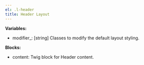 ```yaml
---
el: .l-header
title: Header Layout
---
```


__Variables:__
* modifier_: [string] Classes to modify the default layout styling.

__Blocks:__
* content: Twig block for Header content.